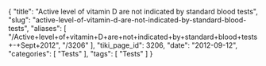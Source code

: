 {
    "title": "Active level of vitamin D are not indicated by standard blood tests",
    "slug": "active-level-of-vitamin-d-are-not-indicated-by-standard-blood-tests",
    "aliases": [
        "/Active+level+of+vitamin+D+are+not+indicated+by+standard+blood+tests+-+Sept+2012",
        "/3206"
    ],
    "tiki_page_id": 3206,
    "date": "2012-09-12",
    "categories": [
        "Tests"
    ],
    "tags": [
        "Tests"
    ]
}